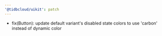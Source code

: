 ```yaml
---
'@tidbcloud/uikit': patch
---
```


- fix(Button): update default variant's disabled state colors to use 'carbon' instead of dynamic color
